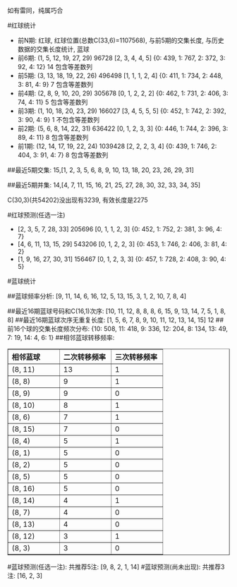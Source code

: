 <!-- 
.. title: 双色球2014096期(2014-08-21)数据分析报告
.. slug: slott-2014096-2014-08-21-report
.. date: 2014-08-22 08:00:00 UTC+08:00
.. tags: Lottery
.. link: 
.. description: 
.. type: text
-->

如有雷同，纯属巧合

<!-- TEASER_END-->

#红球统计

- 前N期: 红球, 红球位置(总数C(33,6)=1107568), 与前5期的交集长度, 与历史数据的交集长度统计, 蓝球
- 前6期: (1, 5, 12, 19, 27, 29) 96728 [2, 3, 4, 4, 5] {0: 439, 1: 767, 2: 372, 3: 92, 4: 12} 14 包含等差数列
- 前5期: (3, 13, 18, 19, 22, 26) 496498 [1, 1, 1, 2, 4] {0: 411, 1: 734, 2: 448, 3: 81, 4: 9} 7 包含等差数列
- 前4期: (2, 8, 9, 10, 20, 29) 305678 [0, 1, 2, 2, 2] {0: 462, 1: 731, 2: 406, 3: 74, 4: 11} 5 包含等差数列
- 前3期: (1, 10, 18, 20, 23, 29) 166027 [3, 4, 5, 5, 5] {0: 452, 1: 742, 2: 392, 3: 90, 4: 9} 1 不包含等差数列
- 前2期: (5, 6, 8, 14, 22, 31) 636422 [0, 1, 2, 3, 3] {0: 446, 1: 744, 2: 396, 3: 89, 4: 11} 8 包含等差数列
- 前1期: (12, 14, 17, 19, 22, 24) 1039428 [2, 2, 2, 3, 4] {0: 439, 1: 746, 2: 404, 3: 91, 4: 7} 8 包含等差数列

##最近5期交集:
15,[1, 2, 3, 5, 6, 8, 9, 10, 13, 18, 20, 23, 26, 29, 31]

##最近5期并集:
14,[4, 7, 11, 15, 16, 21, 25, 27, 28, 30, 32, 33, 34, 35]

C(30,3)(共54202)没出现有3239, 
有效长度是2275

#红球预测(任选一注)

- [2, 3, 5, 7, 28, 33] 205696 [0, 1, 1, 2, 3] {0: 452, 1: 752, 2: 381, 3: 96, 4: 7}
- [4, 6, 11, 13, 15, 29] 543206 [0, 1, 2, 2, 3] {0: 453, 1: 746, 2: 406, 3: 81, 4: 2}
- [1, 9, 16, 27, 30, 31] 156467 [0, 1, 2, 3, 3] {0: 457, 1: 728, 2: 408, 3: 90, 4: 5}

#蓝球统计

##蓝球频率分析:
[9, 11, 14, 6, 16, 12, 5, 13, 15, 3, 1, 2, 10, 7, 8, 4]

##最近16期蓝球号码和C(16,1)次序:
[10, 11, 12, 8, 8, 8, 6, 15, 9, 13, 14, 7, 5, 1, 8, 8]
##最近16期蓝球次序无重复长度:
[1, 5, 6, 7, 8, 9, 10, 11, 12, 13, 14, 15] 12
##前16个球的交集长度频次分布:
{10: 508, 11: 418, 9: 336, 12: 204, 8: 134, 13: 49, 7: 19, 14: 4, 6: 1}
##相邻蓝球转移频率:
<table border="1" class="table table-striped dataframe">
  <thead>
    <tr style="text-align: left;">
      <th style="min-width: 100px;">相邻蓝球</th>
      <th style="min-width: 100px;">二次转移频率</th>
      <th style="min-width: 100px;">三次转移频率</th>
    </tr>
  </thead>
  <tbody>
    <tr>
      <td> (8, 11)</td>
      <td> 13</td>
      <td> 1</td>
    </tr>
    <tr>
      <td>  (8, 8)</td>
      <td>  9</td>
      <td> 1</td>
    </tr>
    <tr>
      <td>  (8, 9)</td>
      <td>  9</td>
      <td> 0</td>
    </tr>
    <tr>
      <td> (8, 10)</td>
      <td>  8</td>
      <td> 1</td>
    </tr>
    <tr>
      <td>  (8, 6)</td>
      <td>  7</td>
      <td> 1</td>
    </tr>
    <tr>
      <td> (8, 15)</td>
      <td>  7</td>
      <td> 0</td>
    </tr>
    <tr>
      <td>  (8, 4)</td>
      <td>  5</td>
      <td> 1</td>
    </tr>
    <tr>
      <td>  (8, 1)</td>
      <td>  5</td>
      <td> 0</td>
    </tr>
    <tr>
      <td>  (8, 2)</td>
      <td>  5</td>
      <td> 0</td>
    </tr>
    <tr>
      <td>  (8, 5)</td>
      <td>  5</td>
      <td> 0</td>
    </tr>
    <tr>
      <td> (8, 16)</td>
      <td>  5</td>
      <td> 0</td>
    </tr>
    <tr>
      <td> (8, 14)</td>
      <td>  4</td>
      <td> 1</td>
    </tr>
    <tr>
      <td>  (8, 7)</td>
      <td>  4</td>
      <td> 0</td>
    </tr>
    <tr>
      <td> (8, 13)</td>
      <td>  4</td>
      <td> 0</td>
    </tr>
    <tr>
      <td> (8, 12)</td>
      <td>  3</td>
      <td> 1</td>
    </tr>
    <tr>
      <td>  (8, 3)</td>
      <td>  3</td>
      <td> 0</td>
    </tr>
  </tbody>
</table>
#蓝球预测(任选一注):
共推荐5注: [9, 8, 2, 1, 14]
#蓝球预测(尚未出现):
共推荐3注: [16, 2, 3]

